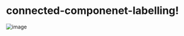 # connected-componenet-labelling!

![image](https://user-images.githubusercontent.com/24669054/111676855-fc530000-87f4-11eb-9c08-21d636e05bec.png)
